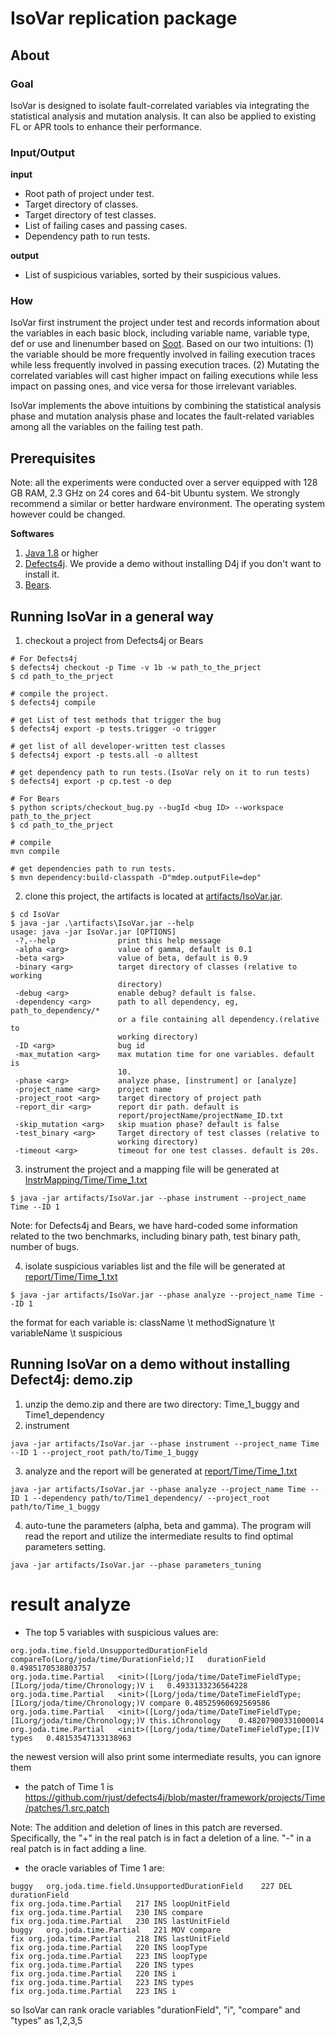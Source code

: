 # IsoVar replication package

## About

### Goal
IsoVar is designed to isolate fault-correlated variables via integrating the statistical analysis and mutation analysis. It can also be applied to existing FL or APR tools to enhance their performance. 

### Input/Output
**input**
- Root path of project under test.
- Target directory of classes.
- Target directory of test classes.
- List of failing cases and passing cases.
- Dependency path to run tests.

**output**
- List of suspicious variables, sorted by their suspicious values.

### How

IsoVar first instrument the project under test and records information about the variables in each basic block, 
including variable name, variable type, def or use and linenumber based on [Soot](https://github.com/soot-oss/soot).
Based on our two intuitions: (1) the variable should be more frequently involved in failing execution traces while less frequently involved in passing execution traces.
(2) Mutating the correlated variables will cast higher impact on failing executions while less impact on passing ones, and vice versa for those irrelevant variables.

IsoVar implements the above intuitions by combining the statistical analysis phase and mutation analysis phase and locates the fault-related variables among all the variables on the failing test path.

## Prerequisites

Note: all the experiments were conducted over a server equipped with 128 GB RAM, 2.3 GHz on 24 cores and 64-bit Ubuntu system.
We strongly recommend a similar or better hardware environment.
The operating system however could be changed.

**Softwares**
1. [Java 1.8](https://www.oracle.com/java/technologies/downloads/#java8)  or higher
2. [Defects4j](https://github.com/rjust/defects4j). We provide a demo without installing D4j if you don't want to install it.
3. [Bears](https://github.com/bears-bugs/bears-benchmark).

## Running IsoVar in a general way
1. checkout a project from Defects4j or Bears
```
# For Defects4j
$ defects4j checkout -p Time -v 1b -w path_to_the_prject
$ cd path_to_the_prject

# compile the project. 
$ defects4j compile

# get List of test methods that trigger the bug
$ defects4j export -p tests.trigger -o trigger

# get list of all developer-written test classes
$ defects4j export -p tests.all -o alltest

# get dependency path to run tests.(IsoVar rely on it to run tests)
$ defects4j export -p cp.test -o dep

# For Bears
$ python scripts/checkout_bug.py --bugId <bug ID> --workspace path_to_the_prject
$ cd path_to_the_prject

# compile
mvn compile

# get dependencies path to run tests.
$ mvn dependency:build-classpath -D"mdep.outputFile=dep"
```
2. clone this project, the artifacts is located at [artifacts/IsoVar.jar](artifacts/IsoVar.jar).
```
$ cd IsoVar
$ java -jar .\artifacts\IsoVar.jar --help
usage: java -jar IsoVar.jar [OPTIONS]
 -?,--help              print this help message
 -alpha <arg>           value of gamma, default is 0.1
 -beta <arg>            value of beta, default is 0.9
 -binary <arg>          target directory of classes (relative to working
                        directory)
 -debug <arg>           enable debug? default is false.
 -dependency <arg>      path to all dependency, eg, path_to_dependency/*
                        or a file containing all dependency.(relative to
                        working directory)
 -ID <arg>              bug id
 -max_mutation <arg>    max mutation time for one variables. default is
                        10.
 -phase <arg>           analyze phase, [instrument] or [analyze]
 -project_name <arg>    project name
 -project_root <arg>    target directory of project path
 -report_dir <arg>      report dir path. default is
                        report/projectName/projectName_ID.txt
 -skip_mutation <arg>   skip muation phase? default is false
 -test_binary <arg>     Target directory of test classes (relative to
                        working directory)
 -timeout <arg>         timeout for one test classes. default is 20s.
```

3. instrument the project and a mapping file will be generated at [InstrMapping/Time/Time_1.txt](InstrMapping/Time/Time_1.txt)
```
$ java -jar artifacts/IsoVar.jar --phase instrument --project_name Time --ID 1
```
Note: for Defects4j and Bears, we have hard-coded some information related to the two benchmarks, including binary path, test binary path, number of bugs.

4. isolate suspicious variables list and the file will be generated at [report/Time/Time_1.txt](report/Time/Time_1.txt)
```
$ java -jar artifacts/IsoVar.jar --phase analyze --project_name Time --ID 1
```

the format for each variable is: className \t methodSignature \t variableName \t suspicious  


## Running IsoVar on a demo without installing Defect4j: demo.zip
1. unzip the demo.zip and there are two directory: Time_1_buggy and Time1_dependency
2. instrument
```
java -jar artifacts/IsoVar.jar --phase instrument --project_name Time --ID 1 --project_root path/to/Time_1_buggy 
```
3. analyze and the report will be generated at [report/Time/Time_1.txt](report/Time/Time_1.txt)
```
java -jar artifacts/IsoVar.jar --phase analyze --project_name Time --ID 1 --dependency path/to/Time1_dependency/ --project_root path/to/Time_1_buggy
```
4. auto-tune the parameters (alpha, beta and gamma). The program will read the report and utilize the intermediate results to find optimal parameters setting.
```
java -jar artifacts/IsoVar.jar --phase parameters_tuning
```

# result analyze

- The top 5 variables with suspicious values are: 
```
org.joda.time.field.UnsupportedDurationField	compareTo(Lorg/joda/time/DurationField;)I	durationField	0.4985170538803757
org.joda.time.Partial	<init>([Lorg/joda/time/DateTimeFieldType;[ILorg/joda/time/Chronology;)V	i	0.4933133236564228
org.joda.time.Partial	<init>([Lorg/joda/time/DateTimeFieldType;[ILorg/joda/time/Chronology;)V	compare	0.48525960692569586
org.joda.time.Partial	<init>([Lorg/joda/time/DateTimeFieldType;[ILorg/joda/time/Chronology;)V	this.iChronology	0.48207900331000014
org.joda.time.Partial	<init>([Lorg/joda/time/DateTimeFieldType;[I)V	types	0.48153547133138963
```

the newest version will also print some intermediate results, you can ignore them

- the patch of Time 1 is https://github.com/rjust/defects4j/blob/master/framework/projects/Time/patches/1.src.patch

Note: The addition and deletion of lines in this patch are reversed. Specifically, the "+" in the real patch is in fact a deletion of a line. "-" in a real patch is in fact adding a line.

- the oracle variables of Time 1 are:
```
buggy	org.joda.time.field.UnsupportedDurationField	227	DEL	durationField
fix	org.joda.time.Partial	217	INS	loopUnitField
fix	org.joda.time.Partial	230	INS	compare
fix	org.joda.time.Partial	230	INS	lastUnitField
buggy	org.joda.time.Partial	221	MOV	compare
fix	org.joda.time.Partial	218	INS	lastUnitField
fix	org.joda.time.Partial	220	INS	loopType
fix	org.joda.time.Partial	223	INS	loopType
fix	org.joda.time.Partial	220	INS	types
fix	org.joda.time.Partial	220	INS	i
fix	org.joda.time.Partial	223	INS	types
fix	org.joda.time.Partial	223	INS	i
```

so IsoVar can rank oracle variables "durationField", "i", "compare" and "types" as 1,2,3,5


